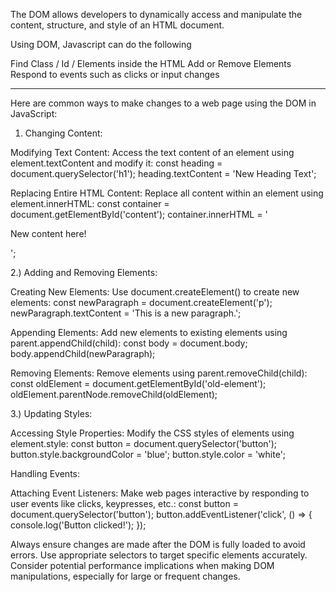 The DOM allows developers to dynamically access and manipulate the content, structure, and style of an HTML document.

Using DOM, Javascript can do the following

Find Class / Id / Elements inside the HTML
Add or Remove Elements
Respond to events such as clicks or input changes

----------

Here are common ways to make changes to a web page using the DOM in JavaScript:

1. Changing Content:

Modifying Text Content:
Access the text content of an element using element.textContent and modify it:
const heading = document.querySelector('h1');
heading.textContent = 'New Heading Text';

Replacing Entire HTML Content:
Replace all content within an element using element.innerHTML:
const container = document.getElementById('content');
container.innerHTML = '<p>New content here!</p>';

2.)  Adding and Removing Elements:

Creating New Elements:
Use document.createElement() to create new elements:
const newParagraph = document.createElement('p');
newParagraph.textContent = 'This is a new paragraph.';

Appending Elements:
Add new elements to existing elements using parent.appendChild(child):
const body = document.body;
body.appendChild(newParagraph);

Removing Elements:
Remove elements using parent.removeChild(child):
const oldElement = document.getElementById('old-element');
oldElement.parentNode.removeChild(oldElement);

3.) Updating Styles:

Accessing Style Properties:
Modify the CSS styles of elements using element.style:
const button = document.querySelector('button');
button.style.backgroundColor = 'blue';
button.style.color = 'white';


 Handling Events:

Attaching Event Listeners:
Make web pages interactive by responding to user events like clicks, keypresses, etc.:
const button = document.querySelector('button');
button.addEventListener('click', () => {
  console.log('Button clicked!');
});

Always ensure changes are made after the DOM is fully loaded to avoid errors.
Use appropriate selectors to target specific elements accurately.
Consider potential performance implications when making DOM manipulations, especially for large or frequent changes.
